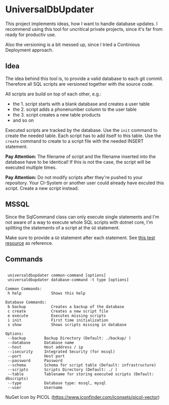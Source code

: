 # UniversalDbUpdater

This project implements ideas, how I want to handle database updates.
I recommend using this tool for uncritical private projects, since it's far from ready for productiv use.

Also the versioning is a bit messed up, since I tried a Continious Deployment approach.

## Idea

The idea behind this tool is, to provide a valid database to each git commit.
Therefore all SQL scripts are versioned together with the source code.

All scripts are build on top of each other, e.g.:
* the 1. script starts with a blank database and creates a user table
* the 2. script adds a phonenumber column to the user table
* the 3. script creates a new table products
* and so on

Executed scripts are tracked by the database.
Use the `init` command to create the needed table.
Each script has to add itself to this table.
Use the `create` command to create to a script file with the needed INSERT statement.

**Pay Attention:** The filename of script and the filename inserted into the database have to be identical!
If this is not the case, the script will be executed multiple times.

**Pay Attention:** Do not modify scripts after they're pushed to your repository.
Your CI-System or another user could already have excuted this script.
Create a new script instead.

## MSSQL

Since the SqlCommand class can only execute single statements and 
I'm not aware of a way to execute whole SQL scripts with dotnet core, 
I'm splitting the statements of a script at the `GO` statement.

Make sure to provide a `GO` statement after each statement.
See [this test resource](https://github.com/prayzzz/UniversalDbUpdater/blob/master/test/UniversalDbUpdater.Test/MsSql/Resources/2016-10-01_18-00-00_Script01.sql) as reference.

## Commands

```

 universaldbupdater common-command [options]
 universaldbupdater database-command -t type [options]

Common Commands:
 h help             Shows this help
 
Database Commands:
 b backup           Creates a backup of the database
 c create           Creates a new script file
 e execute          Executes missing scripts
 i init             First time initialization
 s show             Shows scripts missing in database

Options:
 --backup        Backup Directory (Default: ./backup/ )
 --database      Database name
 --host          Host address / ip 
 --isecurity     Integrated Security (for mssql) 
 --port          Host port
 --password      Password
 --schema        Schema for script table (Default: infrastructure)
 --scripts       Scripts Directory (Default: ./ )
 --table         Tablename for storing executed scripts (Default: dbscripts)
 --type          Database type: mssql, mysql
 --user          Username

```

NuGet Icon by PICOL (https://www.iconfinder.com/iconsets/picol-vector)